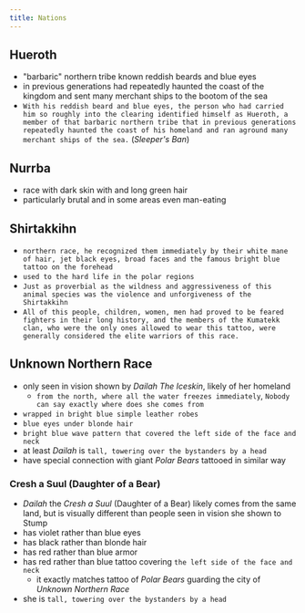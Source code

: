 ```yaml
---
title: Nations
---
```


## Hueroth
- "barbaric" northern tribe known reddish beards and blue eyes
- in previous generations had repeatedly haunted the coast of the kingdom and sent many merchant ships to the bootom of the sea
- `With his reddish beard and blue eyes, the person who had carried him so roughly into the clearing identified himself as Hueroth, a member of that barbaric northern tribe that in previous generations repeatedly haunted the coast of his homeland and ran aground many merchant ships of the sea.` (_Sleeper's Ban_)

## Nurrba
- race with dark skin with and long green hair
- particularly brutal and in some areas even man-eating

## Shirtakkihn
- `northern race, he recognized them immediately by their white mane of hair, jet black eyes, broad faces and the famous bright blue tattoo on the forehead`
- `used to the hard life in the polar regions`
- `Just as proverbial as the wildness and aggressiveness of this animal species was the violence and unforgiveness
of the Shirtakkihn`
- `All of this people, children, women, men had proved to be feared fighters in their long history, and the members of the
Kumatekk clan, who were the only ones allowed to wear this tattoo, were generally considered the elite warriors of this race.`

## Unknown Northern Race
- only seen in vision shown by _Dailah The Iceskin_, likely of her homeland
  - `from the north, where all the water freezes immediately`, `Nobody can say exactly where does she comes from`
- `wrapped in bright blue simple leather robes`
- `blue eyes under blonde hair`
- `bright blue wave pattern that covered the left side of the face and neck`
- at least _Dailah_ is `tall, towering over the bystanders by a head`
- have special connection with giant _Polar Bears_ tattooed in similar way

### Cresh a Suul (Daughter of a Bear)
- _Dailah_ the _Cresh a Suul_ (Daughter of a Bear) likely comes from the same land, but is visually different than people seen in vision she shown to Stump
- has violet rather than blue eyes
- has black rather than blonde hair
- has red rather than blue armor
- has red rather than blue tattoo covering `the left side of the face and neck`
  - it exactly matches tattoo of _Polar Bears_ guarding the city of _Unknown Northern Race_ 
- she is `tall, towering over the bystanders by a head`
